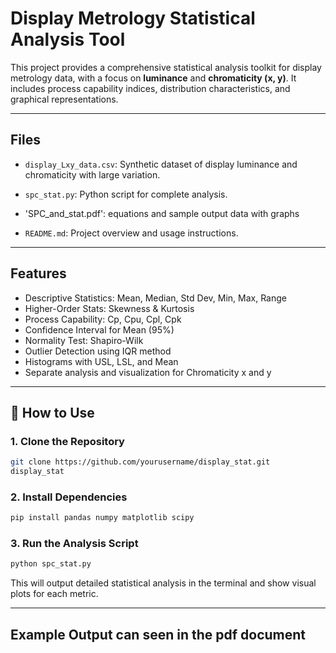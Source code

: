 
# Display Metrology Statistical Analysis Tool

This project provides a comprehensive statistical analysis toolkit for display metrology data, with a focus on **luminance** and **chromaticity (x, y)**. It includes process capability indices, distribution characteristics, and graphical representations.

---

## Files

- `display_Lxy_data.csv`: Synthetic dataset of display luminance and chromaticity with large variation.
- `spc_stat.py`: Python script for complete analysis.

- 'SPC_and_stat.pdf': equations and sample output data with graphs

- `README.md`: Project overview and usage instructions.

---

## Features

- Descriptive Statistics: Mean, Median, Std Dev, Min, Max, Range
- Higher-Order Stats: Skewness & Kurtosis
- Process Capability: Cp, Cpu, Cpl, Cpk
- Confidence Interval for Mean (95%)
- Normality Test: Shapiro-Wilk
- Outlier Detection using IQR method
- Histograms with USL, LSL, and Mean
- Separate analysis and visualization for Chromaticity x and y

---

## 🚀 How to Use

### 1. Clone the Repository

```bash
git clone https://github.com/yourusername/display_stat.git
display_stat
```

### 2. Install Dependencies

```bash
pip install pandas numpy matplotlib scipy
```

### 3. Run the Analysis Script

```bash
python spc_stat.py
```

This will output detailed statistical analysis in the terminal and show visual plots for each metric.

---

## Example Output can seen in the pdf document

